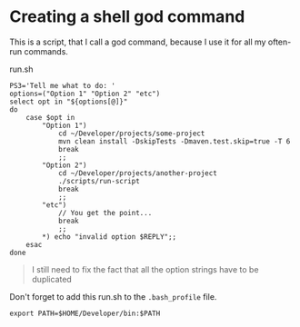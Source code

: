 # Creating a shell god command
This is a script, that I call a god command, because I use it for all my often-run commands.

run.sh
```shell
PS3='Tell me what to do: '
options=("Option 1" "Option 2" "etc")
select opt in "${options[@]}"
do
    case $opt in
        "Option 1")
            cd ~/Developer/projects/some-project
            mvn clean install -DskipTests -Dmaven.test.skip=true -T 6
            break
            ;;
        "Option 2")
            cd ~/Developer/projects/another-project
            ./scripts/run-script
            break
            ;;
        "etc")
            // You get the point...
            break
            ;;
        *) echo "invalid option $REPLY";;
    esac
done
```

> I still need to fix the fact that all the option strings have to be duplicated

Don't forget to add this run.sh to the `.bash_profile` file.

```shell
export PATH=$HOME/Developer/bin:$PATH
```

